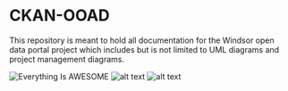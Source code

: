 # CKAN-OOAD
This repository is meant to hold all documentation for the Windsor open data portal project which includes but is not limited to UML diagrams and project management diagrams.

                
![Everything Is AWESOME](https://github.com/wynnewuu/CKAN-OOAD-Windsor-Open-Data-Portal/blob/main/mock_site.jpg?raw=true)
![alt text]([http://url/to/img.png](https://imgur.com/a/DIZsZpK)https://imgur.com/a/DIZsZpK)
![alt text]([http://url/to/img.png]([https://imgur.com/a/DIZsZpK)https://imgur.com/a/DIZsZpK](https://i.imgur.com/crH37Ny.jpeg)https://i.imgur.com/crH37Ny.jpeg)
